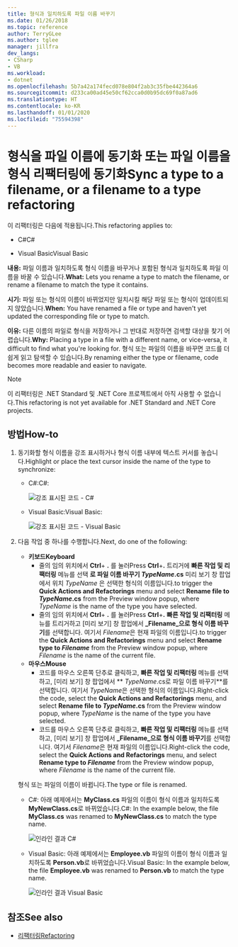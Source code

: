 ```yaml
---
title: 형식과 일치하도록 파일 이름 바꾸기
ms.date: 01/26/2018
ms.topic: reference
author: TerryGLee
ms.author: tglee
manager: jillfra
dev_langs:
- CSharp
- VB
ms.workload:
- dotnet
ms.openlocfilehash: 5b7a42a174fecd078e804f2ab3c35fbe442364a6
ms.sourcegitcommit: d233ca00ad45e50cf62cca0d0b95dc69f0a87ad6
ms.translationtype: HT
ms.contentlocale: ko-KR
ms.lasthandoff: 01/01/2020
ms.locfileid: "75594398"
---
```

# <a name="sync-a-type-to-a-filename-or-a-filename-to-a-type-refactoring"></a><span data-ttu-id="518bf-102">형식을 파일 이름에 동기화 또는 파일 이름을 형식 리팩터링에 동기화</span><span class="sxs-lookup"><span data-stu-id="518bf-102">Sync a type to a filename, or a filename to a type refactoring</span></span>

<span data-ttu-id="518bf-103">이 리팩터링은 다음에 적용됩니다.</span><span class="sxs-lookup"><span data-stu-id="518bf-103">This refactoring applies to:</span></span>

- <span data-ttu-id="518bf-104">C#</span><span class="sxs-lookup"><span data-stu-id="518bf-104">C#</span></span>

- <span data-ttu-id="518bf-105">Visual Basic</span><span class="sxs-lookup"><span data-stu-id="518bf-105">Visual Basic</span></span>

<span data-ttu-id="518bf-106">**내용:** 파일 이름과 일치하도록 형식 이름을 바꾸거나 포함된 형식과 일치하도록 파일 이름을 바꿀 수 있습니다.</span><span class="sxs-lookup"><span data-stu-id="518bf-106">**What:** Lets you rename a type to match the filename, or rename a filename to match the type it contains.</span></span>

<span data-ttu-id="518bf-107">**시기:** 파일 또는 형식의 이름이 바뀌었지만 일치시킬 해당 파일 또는 형식이 업데이트되지 않았습니다.</span><span class="sxs-lookup"><span data-stu-id="518bf-107">**When:** You have renamed a file or type and haven't yet updated the corresponding file or type to match.</span></span>

<span data-ttu-id="518bf-108">**이유:** 다른 이름의 파일로 형식을 저장하거나 그 반대로 저장하면 검색할 대상을 찾기 어렵습니다.</span><span class="sxs-lookup"><span data-stu-id="518bf-108">**Why:** Placing a type in a file with a different name, or vice-versa, it difficult to find what you're looking for.</span></span> <span data-ttu-id="518bf-109">형식 또는 파일의 이름을 바꾸면 코드를 더 쉽게 읽고 탐색할 수 있습니다.</span><span class="sxs-lookup"><span data-stu-id="518bf-109">By renaming either the type or filename, code becomes more readable and easier to navigate.</span></span>

> [!NOTE]
> <span data-ttu-id="518bf-110">이 리팩터링은 .NET Standard 및 .NET Core 프로젝트에서 아직 사용할 수 없습니다.</span><span class="sxs-lookup"><span data-stu-id="518bf-110">This refactoring is not yet available for .NET Standard and .NET Core projects.</span></span>

## <a name="how-to"></a><span data-ttu-id="518bf-111">방법</span><span class="sxs-lookup"><span data-stu-id="518bf-111">How-to</span></span>

1. <span data-ttu-id="518bf-112">동기화할 형식 이름을 강조 표시하거나 형식 이름 내부에 텍스트 커서를 놓습니다.</span><span class="sxs-lookup"><span data-stu-id="518bf-112">Highlight or place the text cursor inside the name of the type to synchronize:</span></span>

   - <span data-ttu-id="518bf-113">C#:</span><span class="sxs-lookup"><span data-stu-id="518bf-113">C#:</span></span>

       ![강조 표시된 코드 - C#](media/synctype-highlight-cs.png)

   - <span data-ttu-id="518bf-115">Visual Basic:</span><span class="sxs-lookup"><span data-stu-id="518bf-115">Visual Basic:</span></span>

       ![강조 표시된 코드 - Visual Basic](media/synctype-highlight-vb.png)

2. <span data-ttu-id="518bf-117">다음 작업 중 하나를 수행합니다.</span><span class="sxs-lookup"><span data-stu-id="518bf-117">Next, do one of the following:</span></span>

   - <span data-ttu-id="518bf-118">**키보드**</span><span class="sxs-lookup"><span data-stu-id="518bf-118">**Keyboard**</span></span>
      - <span data-ttu-id="518bf-119">줄의 임의 위치에서 **Ctrl**+ **.** 를 눌러</span><span class="sxs-lookup"><span data-stu-id="518bf-119">Press **Ctrl**+**.**</span></span> <span data-ttu-id="518bf-120">트리거에 **빠른 작업 및 리팩터링** 메뉴를 선택 **로 파일 이름 바꾸기 *TypeName*.cs** 미리 보기 창 팝업에서 위치 *TypeName* 은 선택한 형식의 이름입니다.</span><span class="sxs-lookup"><span data-stu-id="518bf-120">to trigger the **Quick Actions and Refactorings** menu and select **Rename file to *TypeName*.cs** from the Preview window popup, where *TypeName* is the name of the type you have selected.</span></span>
      - <span data-ttu-id="518bf-121">줄의 임의 위치에서 **Ctrl**+ **.** 를 눌러</span><span class="sxs-lookup"><span data-stu-id="518bf-121">Press **Ctrl**+**.**</span></span> <span data-ttu-id="518bf-122">**빠른 작업 및 리팩터링** 메뉴를 트리거하고 [미리 보기] 창 팝업에서 **_Filename_으로 형식 이름 바꾸기**를 선택합니다. 여기서 *Filename*은 현재 파일의 이름입니다.</span><span class="sxs-lookup"><span data-stu-id="518bf-122">to trigger the **Quick Actions and Refactorings** menu and select **Rename type to _Filename_** from the Preview window popup, where *Filename* is the name of the current file.</span></span>
   - <span data-ttu-id="518bf-123">**마우스**</span><span class="sxs-lookup"><span data-stu-id="518bf-123">**Mouse**</span></span>
      - <span data-ttu-id="518bf-124">코드를 마우스 오른쪽 단추로 클릭하고, **빠른 작업 및 리팩터링** 메뉴를 선택하고, [미리 보기] 창 팝업에서  ** *TypeName*.cs로 파일 이름 바꾸기**를 선택합니다. 여기서 *TypeName*은 선택한 형식의 이름입니다.</span><span class="sxs-lookup"><span data-stu-id="518bf-124">Right-click the code, select the **Quick Actions and Refactorings** menu, and select **Rename file to *TypeName*.cs** from the Preview window popup, where *TypeName* is the name of the type you have selected.</span></span>
      - <span data-ttu-id="518bf-125">코드를 마우스 오른쪽 단추로 클릭하고, **빠른 작업 및 리팩터링** 메뉴를 선택하고, [미리 보기] 창 팝업에서  **_Filename_으로 형식 이름 바꾸기**를 선택합니다. 여기서 *Filename*은 현재 파일의 이름입니다.</span><span class="sxs-lookup"><span data-stu-id="518bf-125">Right-click the code, select the **Quick Actions and Refactorings** menu, and select **Rename type to _Filename_** from the Preview window popup, where *Filename* is the name of the current file.</span></span>

   <span data-ttu-id="518bf-126">형식 또는 파일의 이름이 바뀝니다.</span><span class="sxs-lookup"><span data-stu-id="518bf-126">The type or file is renamed.</span></span>

   - <span data-ttu-id="518bf-127">C#:  아래 예제에서는 **MyClass.cs** 파일의 이름이 형식 이름과 일치하도록 **MyNewClass.cs**로 바뀌었습니다.</span><span class="sxs-lookup"><span data-stu-id="518bf-127">C#: In the example below, the file **MyClass.cs** was renamed to **MyNewClass.cs** to match the type name.</span></span>

       ![인라인 결과 C#](media/synctype-result-cs.png)

   - <span data-ttu-id="518bf-129">Visual Basic: 아래 예제에서는 **Employee.vb** 파일의 이름이 형식 이름과 일치하도록 **Person.vb**로 바뀌었습니다.</span><span class="sxs-lookup"><span data-stu-id="518bf-129">Visual Basic: In the example below, the file **Employee.vb** was renamed to **Person.vb** to match the type name.</span></span>

       ![인라인 결과 Visual Basic](media/synctype-result-vb.png)

## <a name="see-also"></a><span data-ttu-id="518bf-131">참조</span><span class="sxs-lookup"><span data-stu-id="518bf-131">See also</span></span>

- [<span data-ttu-id="518bf-132">리팩터링</span><span class="sxs-lookup"><span data-stu-id="518bf-132">Refactoring</span></span>](../refactoring-in-visual-studio.md)
